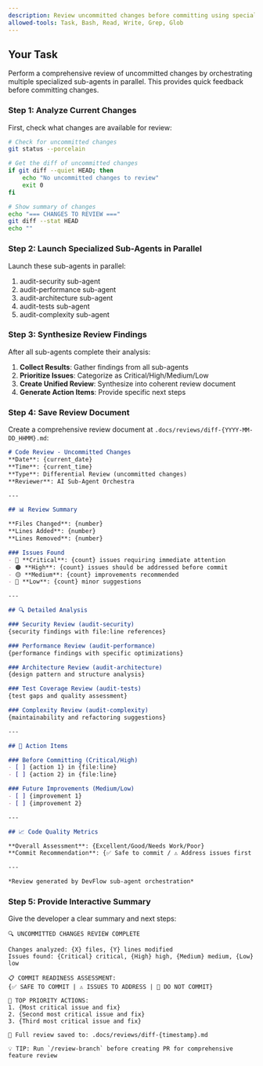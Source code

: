 ```yaml
---
description: Review uncommitted changes before committing using specialized sub-agents
allowed-tools: Task, Bash, Read, Write, Grep, Glob
---
```


## Your Task

Perform a comprehensive review of uncommitted changes by orchestrating multiple specialized sub-agents in parallel. This provides quick feedback before committing changes.

### Step 1: Analyze Current Changes

First, check what changes are available for review:

```bash
# Check for uncommitted changes
git status --porcelain

# Get the diff of uncommitted changes
if git diff --quiet HEAD; then
    echo "No uncommitted changes to review"
    exit 0
fi

# Show summary of changes
echo "=== CHANGES TO REVIEW ==="
git diff --stat HEAD
echo ""
```

### Step 2: Launch Specialized Sub-Agents in Parallel

Launch these sub-agents in parallel:

1. audit-security sub-agent
2. audit-performance sub-agent
3. audit-architecture sub-agent
4. audit-tests sub-agent
5. audit-complexity sub-agent

### Step 3: Synthesize Review Findings

After all sub-agents complete their analysis:

1. **Collect Results**: Gather findings from all sub-agents
2. **Prioritize Issues**: Categorize as Critical/High/Medium/Low
3. **Create Unified Review**: Synthesize into coherent review document
4. **Generate Action Items**: Provide specific next steps

### Step 4: Save Review Document

Create a comprehensive review document at `.docs/reviews/diff-{YYYY-MM-DD_HHMM}.md`:

```markdown
# Code Review - Uncommitted Changes
**Date**: {current_date}
**Time**: {current_time}
**Type**: Differential Review (uncommitted changes)
**Reviewer**: AI Sub-Agent Orchestra

---

## 📊 Review Summary

**Files Changed**: {number}
**Lines Added**: {number}
**Lines Removed**: {number}

### Issues Found
- 🔴 **Critical**: {count} issues requiring immediate attention
- 🟠 **High**: {count} issues should be addressed before commit
- 🟡 **Medium**: {count} improvements recommended
- 🔵 **Low**: {count} minor suggestions

---

## 🔍 Detailed Analysis

### Security Review (audit-security)
{security findings with file:line references}

### Performance Review (audit-performance)
{performance findings with specific optimizations}

### Architecture Review (audit-architecture)
{design pattern and structure analysis}

### Test Coverage Review (audit-tests)
{test gaps and quality assessment}

### Complexity Review (audit-complexity)
{maintainability and refactoring suggestions}

---

## 🎯 Action Items

### Before Committing (Critical/High)
- [ ] {action 1} in {file:line}
- [ ] {action 2} in {file:line}

### Future Improvements (Medium/Low)
- [ ] {improvement 1}
- [ ] {improvement 2}

---

## 📈 Code Quality Metrics

**Overall Assessment**: {Excellent/Good/Needs Work/Poor}
**Commit Recommendation**: {✅ Safe to commit / ⚠️ Address issues first / 🚫 Do not commit}

---

*Review generated by DevFlow sub-agent orchestration*
```

### Step 5: Provide Interactive Summary

Give the developer a clear summary and next steps:

```
🔍 UNCOMMITTED CHANGES REVIEW COMPLETE

Changes analyzed: {X} files, {Y} lines modified
Issues found: {Critical} critical, {High} high, {Medium} medium, {Low} low

📋 COMMIT READINESS ASSESSMENT:
{✅ SAFE TO COMMIT | ⚠️ ISSUES TO ADDRESS | 🚫 DO NOT COMMIT}

🎯 TOP PRIORITY ACTIONS:
1. {Most critical issue and fix}
2. {Second most critical issue and fix}
3. {Third most critical issue and fix}

📄 Full review saved to: .docs/reviews/diff-{timestamp}.md

💡 TIP: Run `/review-branch` before creating PR for comprehensive feature review
```
